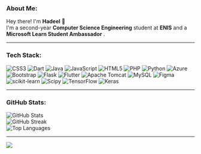### About Me:
Hey there! I'm **Hadeel** 👋<br>
I'm a second-year **Computer Science Engineering** student at **ENIS** and a **Microsoft Learn Student Ambassador** .<br>

---

### Tech Stack:
![CSS3](https://img.shields.io/badge/css3-%23A8DADC.svg?style=for-the-badge&logo=css3&logoColor=white) 
![Dart](https://img.shields.io/badge/dart-%23A8DADC.svg?style=for-the-badge&logo=dart&logoColor=white) 
![Java](https://img.shields.io/badge/java-%23A8DADC.svg?style=for-the-badge&logo=openjdk&logoColor=white) 
![JavaScript](https://img.shields.io/badge/javascript-%23B7E0D8.svg?style=for-the-badge&logo=javascript&logoColor=%23F7DF1E) 
![HTML5](https://img.shields.io/badge/html5-%23B8E0D7.svg?style=for-the-badge&logo=html5&logoColor=white) 
![PHP](https://img.shields.io/badge/php-%23B6E6D2.svg?style=for-the-badge&logo=php&logoColor=white) 
![Python](https://img.shields.io/badge/python-%23B4E0D3?style=for-the-badge&logo=python&logoColor=ffdd54) 
![Azure](https://img.shields.io/badge/azure-%23A0E2F2.svg?style=for-the-badge&logo=microsoftazure&logoColor=white) 
![Bootstrap](https://img.shields.io/badge/bootstrap-%23B9E6F0.svg?style=for-the-badge&logo=bootstrap&logoColor=white) 
![Flask](https://img.shields.io/badge/flask-%23A8D8E2.svg?style=for-the-badge&logo=flask&logoColor=white) 
![Flutter](https://img.shields.io/badge/Flutter-%23A0E5F0.svg?style=for-the-badge&logo=Flutter&logoColor=white) 
![Apache Tomcat](https://img.shields.io/badge/apache%20tomcat-%23A6D6E0.svg?style=for-the-badge&logo=apache-tomcat&logoColor=black) 
![MySQL](https://img.shields.io/badge/mysql-%23A9C8D1.svg?style=for-the-badge&logo=mysql&logoColor=white) 
![Figma](https://img.shields.io/badge/figma-%23A4C8D7.svg?style=for-the-badge&logo=figma&logoColor=white) 
![scikit-learn](https://img.shields.io/badge/scikit--learn-%23A8E5D8.svg?style=for-the-badge&logo=scikit-learn&logoColor=white) 
![Scipy](https://img.shields.io/badge/SciPy-%23A9D6D8.svg?style=for-the-badge&logo=scipy&logoColor=%white) 
![TensorFlow](https://img.shields.io/badge/TensorFlow-%23A0C8D6.svg?style=for-the-badge&logo=TensorFlow&logoColor=white) 
![Keras](https://img.shields.io/badge/Keras-%23A7C5D8.svg?style=for-the-badge&logo=Keras&logoColor=white)

---

### GitHub Stats:
![GitHub Stats](https://github-readme-stats.vercel.app/api?username=Hadeelhs&theme=rose_pine&hide_border=false&include_all_commits=true&count_private=true)<br>
![GitHub Streak](https://nirzak-streak-stats.vercel.app/?user=Hadeelhs&theme=rose_pine&hide_border=false)<br>
![Top Languages](https://github-readme-stats.vercel.app/api/top-langs/?username=Hadeelhs&theme=rose_pine&hide_border=false&include_all_commits=true&count_private=true&layout=compact)

---

[![](https://visitcount.itsvg.in/api?id=Hadeelhs&icon=0&color=0)](https://visitcount.itsvg.in)

<!-- Proudly created with GPRM ( https://gprm.itsvg.in ) -->

